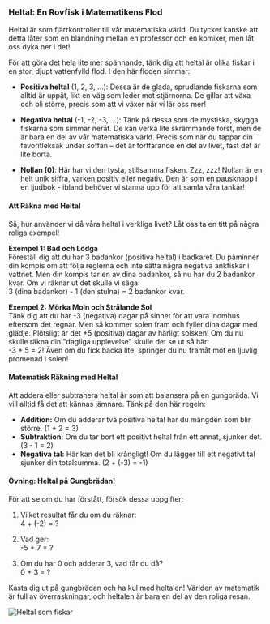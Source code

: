 ### Heltal: En Rovfisk i Matematikens Flod

Heltal är som fjärrkontroller till vår matematiska värld. Du tycker kanske att detta låter som en blandning mellan en professor och en komiker, men låt oss dyka ner i det! 

För att göra det hela lite mer spännande, tänk dig att heltal är olika fiskar i en stor, djupt vattenfylld flod. I den här floden simmar:

- **Positiva heltal** (1, 2, 3, …): Dessa är de glada, sprudlande fiskarna som alltid är uppåt, likt en väg som leder mot stjärnorna. De gillar att växa och bli större, precis som att vi växer när vi lär oss mer!

- **Negativa heltal** (-1, -2, -3, …): Tänk på dessa som de mystiska, skygga fiskarna som simmar neråt. De kan verka lite skrämmande först, men de är bara en del av vår matematiska värld. Precis som när du tappar din favoritleksak under soffan – det är fortfarande en del av livet, fast det är lite borta.

- **Nollan (0)**: Här har vi den tysta, stillsamma fisken. Zzz, zzz! Nollan är en helt unik siffra, varken positiv eller negativ. Den är som en pausknapp i en ljudbok - ibland behöver vi stanna upp för att samla våra tankar!

#### Att Räkna med Heltal

Så, hur använder vi då våra heltal i verkliga livet? Låt oss ta en titt på några roliga exempel! 

**Exempel 1: Bad och Lödga**  
Föreställ dig att du har 3 badankor (positiva heltal) i badkaret. Du påminner din kompis om att följa reglerna och inte sätta några negativa ankfiskar i vattnet. Men din kompis tar en av dina badankor, så nu har du 2 badankor kvar. Om vi räknar ut det skulle vi säga:  
3 (dina badankor) - 1 (den stulna) = 2 badankor kvar.

**Exempel 2: Mörka Moln och Strålande Sol**  
Tänk dig att du har -3 (negativa) dagar på sinnet för att vara inomhus eftersom det regnar. Men så kommer solen fram och fyller dina dagar med glädje. Plötsligt är det +5 (positiva) dagar av härligt solsken! Om du nu skulle räkna din "dagliga upplevelse" skulle det se ut så här:  
-3 + 5 = 2! Även om du fick backa lite, springer du nu framåt mot en ljuvlig promenad i solen!

#### Matematisk Räkning med Heltal

Att addera eller subtrahera heltal är som att balansera på en gungbräda. Vi vill alltid få det att kännas jämnare. Tänk på den här regeln:

- **Addition:** Om du adderar två positiva heltal har du mängden som blir större. (1 + 2 = 3)
- **Subtraktion:** Om du tar bort ett positivt heltal från ett annat, sjunker det. (3 - 1 = 2)
- **Negativa tal:** Här kan det bli krångligt! Om du lägger till ett negativt tal sjunker din totalsumma. (2 + (-3) = -1)

#### Övning: Heltal på Gungbrädan!

För att se om du har förstått, försök dessa uppgifter:

1. Vilket resultat får du om du räknar:  
   4 + (-2) = ?
   
2. Vad ger:  
   -5 + 7 = ?
   
3. Om du har 0 och adderar 3, vad får du då?  
   0 + 3 = ?
  
Kasta dig ut på gungbrädan och ha kul med heltalen! Världen av matematik är full av överraskningar, och heltalen är bara en del av den roliga resan.

![Heltal som fiskar](https://example.com/heltal_fiskar.png)